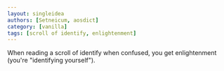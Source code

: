 ```yaml
---
layout: singleidea
authors: [Setneicum, aosdict]
category: [vanilla]
tags: [scroll of identify, enlightenment]
---
```

When reading a scroll of identify when confused, you get enlightenment (you're "identifying yourself").

